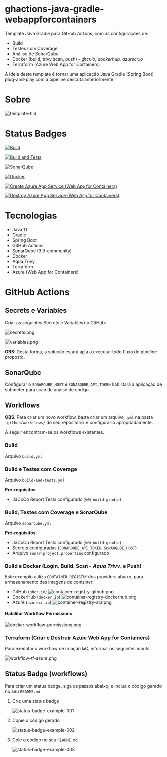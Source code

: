 # ghactions-java-gradle-webappforcontainers
Template Java Gradle para GitHub Actions, com as configurações de:

- Build
- Testes com Coverage
- Análise de SonarQube
- Docker (build, trivy scan, push) - _ghcr.io, dockerhub, azurecr.io_
- Terraform (Azure Web App for Containers)

A ideia deste template é tornar uma aplicação Java Gradle (Spring Boot) plug-and-play com a pipeline descrita anteriormente.

# Sobre

![template-hld](./screenshots/template-hld.png)


# Status Badges

[![Build](https://github.com/rapharw/ghactions-java-gradle-webappforcontainers/actions/workflows/build.yml/badge.svg)](https://github.com/rapharw/ghactions-java-gradle-webappforcontainers/actions/workflows/build.yml)

[![Build and Tests](https://github.com/rapharw/ghactions-java-gradle-webappforcontainers/actions/workflows/build-and-tests.yml/badge.svg)](https://github.com/rapharw/ghactions-java-gradle-webappforcontainers/actions/workflows/build-and-tests.yml)

[![SonarQube](https://github.com/rapharw/ghactions-java-gradle-webappforcontainers/actions/workflows/sonarqube.yml/badge.svg)](https://github.com/rapharw/ghactions-java-gradle-webappforcontainers/actions/workflows/sonarqube.yml)

[![Docker](https://github.com/rapharw/ghactions-java-gradle-webappforcontainers/actions/workflows/docker.yml/badge.svg)](https://github.com/rapharw/ghactions-java-gradle-webappforcontainers/actions/workflows/docker.yml)

[![Create Azure App Service (Web App for Containers)](https://github.com/rapharw/ghactions-java-gradle-webappforcontainers/actions/workflows/az-webappforcontainers-create.yml/badge.svg)](https://github.com/rapharw/ghactions-java-gradle-webappforcontainers/actions/workflows/az-webappforcontainers-create.yml)

[![Destroy Azure App Service (Web App for Containers)](https://github.com/rapharw/ghactions-java-gradle-webappforcontainers/actions/workflows/az-webappforcontainers-destroy.yml/badge.svg)](https://github.com/rapharw/ghactions-java-gradle-webappforcontainers/actions/workflows/az-webappforcontainers-destroy.yml)

# Tecnologias

- Java 11
- Gradle
- Spring Boot
- GitHub Actions
- SonarQube (9.9-community)
- Docker
- Aqua Trivy
- Terraform
- Azure (Web App for Containers)

# GitHub Actions 

## Secrets e Variables

Criar as seguintes Secrets e Variables no GitHub:

![secrets.png](screenshots/secrets.png)

![variables.png](screenshots/variables.png)

**OBS**: Desta forma, a solução estará apta a executar todo fluxo de pipeline proposto.

## SonarQube

Configurar o `SONARQUBE_HOST` e `SONARQUBE_API_TOKEN` habilitará a aplicação de submeter para scan de anáise de código.

## Workflows

**OBS**: Para criar um novo workflow, basta criar um arquivo `.yml` na pasta `.github/workflows/` do seu repositório, e configurá-lo apropriadamente.

A seguir encontram-se os workflows existentes.

### Build

Arquivo `build.yml`

### Build e Testes com Coverage

Arquivo `build-and-tests.yml`

**Pré-requisitos**:

- JaCoCo Report Tests configurado (ver `build.gradle`)

### Build, Testes com Coverage e SonarQube

Arquivo `sonarqube.yml`

**Pré-requisitos**:

- JaCoCo Report Tests configurado (ver `build.gradle`)
- Secrets configuradas (`SONARQUBE_API_TOKEN`, `SONARQUBE_HOST`)
- Arquivo `sonar-project.properties` configurado

### Build e Docker (Login, Build, Scan - _Aqua Trivy_, e Push)

Este exemplo utiliza `CONTAINER REGISTRY` dos providers abaixo, para armazenamento das imagens de container:

- GitHub (`ghcr.io`)
   ![container-registry-github.png](./screenshots/container-registry-github.png)
- DockerHub (`docker.io`)
   ![container-registry-dockerhub.png](./screenshots/container-registry-dockerhub.png)
- Azure (`azurecr.io`)
   ![container-registry-acr.png](./screenshots/container-registry-acr.png)

#### Habilitar Workflow Permissions

![docker-workflow-permissions.png](./screenshots/docker-workflow-permissions.png)

### Terraform (Criar e Destruir Azure Web App for Containers)

Para executar o workflow de criação IaC, informar os seguintes inputs:

![workflow-tf-azure.png](./screenshots/workflow-tf-azure.png)


## Status Badge (workflows)

Para criar um status badge, siga os passos abaixo, e inclua o código gerado no seu `README.md`

1. Crie uma status badge

    ![status-badge-example-001](./screenshots/status-badge-example-001.png)

2. Copie o código gerado

    ![status-badge-example-002](./screenshots/status-badge-example-002.png)

3. Cole o código no seu `README.md`

    ![status-badge-example-003](./screenshots/status-badge-example-003.png)
